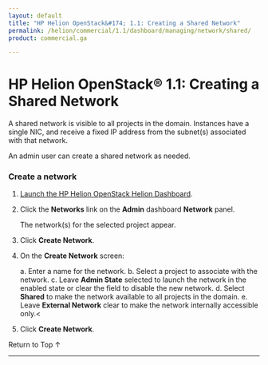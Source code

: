```yaml
---
layout: default
title: "HP Helion OpenStack&#174; 1.1: Creating a Shared Network"
permalink: /helion/commercial/1.1/dashboard/managing/network/shared/
product: commercial.ga

---
```

<!--UNDER REVISION-->

<script>

function PageRefresh {
onLoad="window.refresh"
}

PageRefresh();

</script>

<!-- <p style="font-size: small;"> <a href="/helion/commercial/1.1/ga1/install/">&#9664; PREV</a> | <a href="/helion/commercial/1.1/ga1/install-overview/">&#9650; UP</a> | <a href="/helion/commercial/1.1/ga1/">NEXT &#9654;</a></p> -->

# HP Helion OpenStack&#174; 1.1: Creating a Shared Network

A shared network is visible to all projects in the domain. Instances have a single NIC, and receive a fixed IP address from the subnet(s) associated with that network. 

An admin user can create a shared network as needed. 

### Create a network

1. [Launch the HP Helion OpenStack Helion Dashboard](/helion/openstack/1.1/dashboard/login/).

2. Click the **Networks** link on the **Admin** dashboard **Network** panel.

	The network(s) for the selected project appear. 

3. Click **Create Network**.

4. On the **Create Network** screen:

	a. Enter a name for the network.
	b. Select a project to associate with the network.
	c. Leave **Admin State** selected to launch the network in the enabled state or clear the field to disable the new network.
	d. Select **Shared** to make the network available to all projects in the domain.
	e. Leave **External Network** clear to make the network internally accessible only.<

5. Click **Create Network**.  

<p><a href="#top" style="padding:14px 0px 14px 0px; text-decoration: none;"> Return to Top &#8593; </a></p>

----
